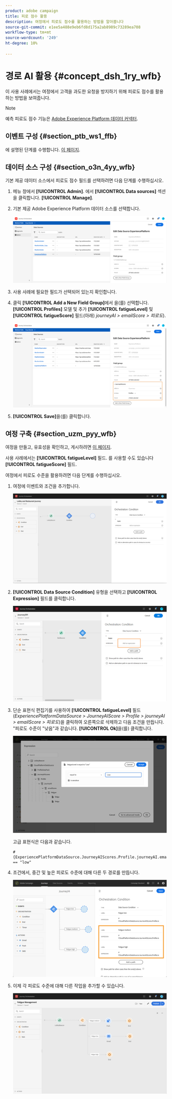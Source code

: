 ```yaml
---
product: adobe campaign
title: 피로 점수 활용
description: 여정에서 피로도 점수를 활용하는 방법을 알아봅니다
source-git-commit: e1ee5a488e9eb6fd8d175a2ab8989c73289ea708
workflow-type: tm+mt
source-wordcount: '249'
ht-degree: 10%

---
```



# 경로 AI 활용 {#concept_dsh_1ry_wfb}

이 사용 사례에서는 여정에서 고객을 과도한 요청을 방지하기 위해 피로도 점수를 활용하는 방법을 보여줍니다.

>[!NOTE]
>
>예측 피로도 점수 기능은 [Adobe Experience Platform 데이터 커넥터](https://experienceleague.adobe.com/docs/campaign-standard/using/integrating-with-adobe-cloud/adobe-experience-platform/data-connector/aep-about-data-connector.html).

## 이벤트 구성 {#section_ptb_ws1_ffb}

에 설명된 단계를 수행합니다. [이 페이지](../event/about-events.md).

## 데이터 소스 구성 {#section_o3n_4yy_wfb}

기본 제공 데이터 소스에서 피로도 점수 필드를 선택하려면 다음 단계를 수행하십시오.

1. 메뉴 창에서 **[!UICONTROL Admin]**. 에서 **[!UICONTROL Data sources]** 섹션을 클릭합니다. **[!UICONTROL Manage]**.
1. 기본 제공 Adobe Experience Platform 데이터 소스를 선택합니다.

   ![](../assets/journey23.png)

1. 사용 사례에 필요한 필드가 선택되어 있는지 확인합니다.
1. 클릭 **[!UICONTROL Add a New Field Group]**&#x200B;에서 을(를) 선택합니다. **[!UICONTROL Profiles]** 모델 및 추가 **[!UICONTROL fatigueLevel]** 및 **[!UICONTROL fatigueScore]** 필드(아래) _journeyAI > emailScore > 피로도_).

   ![](../assets/journeyuc3_1.png)

1. **[!UICONTROL Save]**&#x200B;을(를) 클릭합니다.

## 여정 구축 {#section_uzm_pyy_wfb}

여정을 만들고, 유효성을 확인하고, 게시하려면 [이 페이지](../building-journeys/journey.md).

사용 사례에서는 **[!UICONTROL fatigueLevel]** 필드. 를 사용할 수도 있습니다 **[!UICONTROL fatigueScore]** 필드.

여정에서 피로도 수준을 활용하려면 다음 단계를 수행하십시오.

1. 여정에 이벤트와 조건을 추가합니다.

   ![](../assets/journeyuc2_14.png)

1. **[!UICONTROL Data Source Condition]** 유형을 선택하고 **[!UICONTROL Expression]** 필드를 클릭합니다. 

   ![](../assets/journeyuc3_2.png)

1. 단순 표현식 편집기를 사용하여 **[!UICONTROL fatigueLevel]** 필드 (_ExperiencePlatformDataSource > JourneyAIScore > Profile > journeyAI > emailScore > 피로도_)을 클릭하여 오른쪽으로 삭제하고 다음 조건을 만듭니다. &quot;피로도 수준이 &quot;낮음&quot;과 같습니다. **[!UICONTROL Ok]**&#x200B;을(를) 클릭합니다.

   ![](../assets/journeyuc3_3.png)

   고급 표현식은 다음과 같습니다.

   ```
   #{ExperiencePlatformDataSource.JourneyAIScores.Profile.journeyAI.emailScore.fatigue.fatigueLevel} == "low"
   ```

1. 조건에서, 중간 및 높은 피로도 수준에 대해 다른 두 경로를 만듭니다.

   ![](../assets/journeyuc3_4.png)

1. 이제 각 피로도 수준에 대해 다른 작업을 추가할 수 있습니다.

   ![](../assets/journeyuc3_5.png)
